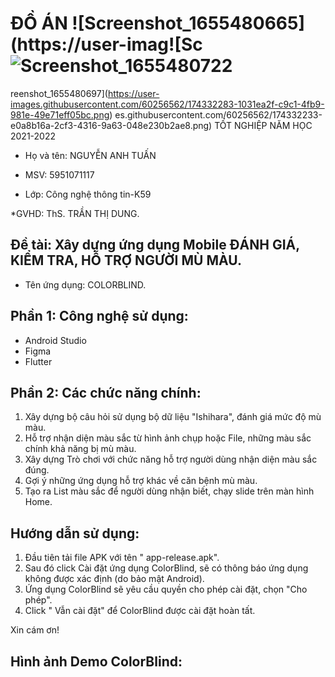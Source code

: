 # ĐỒ ÁN ![Screenshot_1655480665](https://user-imag![Sc![Screenshot_1655480722](https://user-images.githubusercontent.com/60256562/174332329-edcbe7a9-dc6e-494d-81cc-b02a6e2202a7.png)
reenshot_1655480697](https://user-images.githubusercontent.com/60256562/174332283-1031ea2f-c9c1-4fb9-981e-49e71eff05bc.png)
es.githubusercontent.com/60256562/174332233-e0a8b16a-2cf3-4316-9a63-048e230b2ae8.png)
TỐT NGHIỆP NĂM HỌC 2021-2022


* Họ và tên: NGUYỄN ANH TUẤN

* MSV: 5951071117

* Lớp: Công nghệ thông tin-K59

*GVHD: ThS. TRẦN THỊ DUNG. 


## Đề tài: Xây dựng ứng dụng Mobile ĐÁNH GIÁ, KIỂM TRA, HỖ TRỢ NGƯỜI MÙ MÀU.
* Tên ứng dụng: COLORBLIND.

## Phần 1: Công nghệ sử dụng:
 * Android Studio
 * Figma
 * Flutter

## Phần 2: Các chức năng chính:
1. Xây dựng bộ câu hỏi sử dụng bộ dữ liệu "Ishihara", đánh giá mức độ mù màu.
2. Hỗ trợ nhận diện màu sắc từ hình ảnh chụp hoặc File, những màu sắc chính khả năng bị mù màu.
3. Xây dựng Trò chơi với chức năng hỗ trợ người dùng nhận diện màu sắc đúng.
4. Gợi ý những ứng dụng hỗ trợ khác về căn bệnh mù màu.
5. Tạo ra List màu sắc để người dùng nhận biết, chạy slide trên màn hình Home.



## Hướng dẫn sử dụng:
1. Đầu tiên tải file APK với tên " app-release.apk".
2. Sau đó click Cài đặt ứng dụng ColorBlind, sẽ có thông báo ứng dụng không được xác định (do bảo mật Android).
3. Ứng dụng ColorBlind sẽ yêu cầu quyền cho phép cài đặt, chọn "Cho phép".
4. Click " Vẫn cài đặt" để ColorBlind được cài đặt hoàn tất.


Xin cám ơn!

## Hình ảnh Demo ColorBlind:


